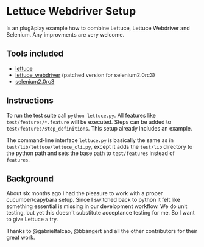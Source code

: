 # Lettuce Webdriver Setup

Is an plug&play example how to combine Lettuce, Lettuce Webdriver and Selenium. Any improvments are very welcome.

## Tools included

* [lettuce](http://lettuce.it/)
* [lettuce_webdriver](https://github.com/bbangert/lettuce_webdriver) (patched version for selenium2.0rc3) 
* [selenium2.0rc3](http://pypi.python.org/pypi/selenium)

## Instructions

To run the test suite call `python lettuce.py`. All features like `test/features/*.feature` will be executed.
Steps can be added to `test/features/step_definitions`. This setup already includes an example.

The command-line interface `lettuce.py` is basically the same as in `test/lib/lettuce/lettuce_cli.py`, except it adds the `test/lib` directory to the python path and sets the base path to `test/features` instead of `features`.

## Background

About six months ago I had the pleasure to work with a proper cucumber/capybara setup. Since I switched back to python it felt like something essential is missing in our development workflow. We do unit testing, but yet this doesn't substitute acceptance testing for me. So I want to give Lettuce a try.

Thanks to @gabrielfalcao, @bbangert and all the other contributors for their great work.
